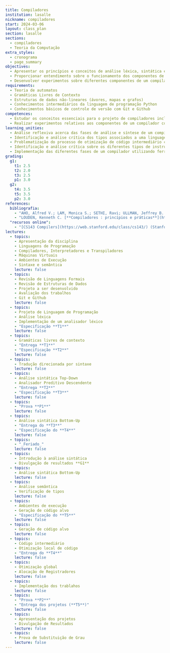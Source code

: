 ```yaml
---
title: Compiladores
institution: lasalle
nickname: compiladores
start: 2024-03-06
layout: class_plan
section: lasalle
sections:
  - compiladores
  - Teoria da Computação
extra_styles:
  - cronograma
  - page_summary
objectives:
  - Apresentar os princípios e conceitos de análise léxica, sintática e semântica, geração e otimização de código
  - Proporcionar entendimento sobre o funcionamento dos componentes de um compilador com enfoque prático
  - Desenvolver experimentos sobre diferentes componentes de um compilador
requirements:
  - Teoria de automatos
  - Gramáticas Livres de Contexto
  - Estruturas de dados não-lineares (ávores, mapas e grafos)
  - Conhecimentos intermediários da linguagem de programação Python
  - Conhecimentos básicos de controle de versão com Git e Github
competences:
  - Estudar os conceitos essenciais para o projeto de compiladores incluindo análise léxica, sintática, semântica e geração e otimização de código.
  - Realizar experimentos relativos aos componentes de um compilador com enfoque prático desenvolvido durante a disciplina com a utilização de ferramentas de geração de compiladores.
learning_unities:
  - Análise reflexiva acerca das fases de análise e síntese de um compilador
  - Identificação e análise crítica dos tipos associados a uma linguagem bem como geração de código intermediário
  - Problematização do processo de otimização de código intermediário comprometida com o desempenho de espaço e tempo
  - Identificação e análise crítica sobre os diferentes tipos de instruções geradas no processo de compilação
  - Implementação das diferentes fases de um compilador utilizando ferramentas para tal propósito de forma individual e cooperativa.
grading:
  g1:
    t1: 2.5
    t2: 2.0
    t3: 2.5
    p1: 3.0
  g2:
    t4: 3.5
    t5: 3.5
    p2: 3.0
references:
  bibliografia:
    - "AHO, Alfred V.; LAM, Monica S.; SETHI, Ravi; ULLMAN, Jeffrey B. **Compilers: Principles, Techniques, & Tools** 2<sup>a</sup> Ed. Addisson Wesley. 2006. (_Livro do Dragão Roxo_)"
    - "LOUDEN, Kenneth C. [**Compiladores : princípios e práticas**](https://integrada.minhabiblioteca.com.br/reader/books/9788522128532){:target='_blank'}. Cengage Learning, 2004."
  "recursos online":
    - "[CS143 Compilers](https://web.stanford.edu/class/cs143/) (Stanford)"
lectures:
  - topics:
    - Apresentação da disciplina
    - Linguagens de Programação
    - Compiladores, Interpretadores e Transpiladores
    - Máquinas Virtuais
    - Ambientes de Execução
    - Sintaxe e semântica
    lecture: false
  - topics:
    - Revisão de Linguagens Formais
    - Revisão de Estruturas de Dados
    - Projeto a ser desenvolvido
    - Avaliação dos trabalhos
    - Git e Github
    lecture: false
  - topics:
    - Projeto de Linguagem de Programação
    - Análise léxica
    - Implementação de um analisador léxico
    - "Especificação **T1**"
    lecture: false
  - topics:
    - Gramáticas livres de contexto
    - "Entrega **T1**"
    - "Especificação **T2**"
    lecture: false
  - topics:
    - Tradução direcionada por sintaxe
    lecture: false
  - topics:
    - Análise sintática Top-Down
    - Analisador Preditivo Descendente
    - "Entrega **T2**"
    - "Especificação **T3**"
    lecture: false
  - topics:
    - "Prova **P1**"
    lecture: false
  - topics:
    - Análise sintática Bottom-Up
    - "Entrega do **T3**"
    - "Especificação do **T4**"
    lecture: false
  - topics:
    - "_Feriado_"
    lecture: false
  - topics:
    - Introdução à análise sintática
    - Divulgação de resultados **G1**
  - topics:
    - Análise sintática Bottom-Up
    lecture: false
  - topics:
    - Análise semântica
    - Verificação de tipos
    lecture: false
  - topics:
    - Ambientes de execução
    - Geração de código alvo
    - "Especificação do **T5**"
    lecture: false
  - topics:
    - Geração de código alvo
    lecture: false
  - topics:
    - Código intermediário
    - Otimização local de código
    - "Entrega do **T4**"
    lecture: false
  - topics:
    - Otimização global
    - Alocação de Registradores
    lecture: false
  - topics:
    - Implementação dos trablahos
    lecture: false
  - topics:
    - "Prova **P2**"
    - "Entrega dos projetos (**T5**)"
    lecture: false
  - topics:
    - Apresentação dos projetos
    - Divulgação de Resultados
    lecture: false
  - topics:
    - Prova de Substituição de Grau
    lecture: false
---
```


